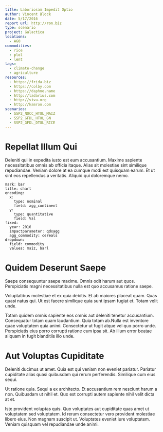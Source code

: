 ```yaml
---
title: Laboriosam Impedit Optio
author: Vincent Block
date: 5/17/2016
report url: http://ron.biz
type: scenario
project: Galactica
locations:
  - AGO
commodities:
  - rice
  - plol
  - lent
tags:
  - climate-change
  - agriculture
resources:
  - https://frida.biz
  - https://colby.com
  - https://daphne.name
  - http://ladarius.com
  - http://viva.org
  - http://kamron.com
scenarios:
  - SSP2_NOCC_HTOL_MAIZ
  - SSP2_GFDL_HTOL_GN
  - SSP2_GFDL_DTOL_RICE
---
```

# Repellat Illum Qui
Deleniti qui in expedita iusto est eum accusantium. Maxime sapiente necessitatibus omnis ab officia itaque. Alias sit molestiae sint similique repudiandae. Veniam dolore at ea cumque modi est quisquam earum. Et ut sint eos repellendus a veritatis. Aliquid qui doloremque nemo.

```vis
mark: bar
title: chart
encoding:
  x:
    type: nominal
    field: agg_continent
  y:
    type: quantitative
    field: Val
fixed:
  year: 2010
  impactparameter: qdxagg
  agg_commodity: cereals
dropdown:
  field: commodity
  values: maiz, barl
```

# Quidem Deserunt Saepe
Saepe consequuntur saepe maxime. Omnis odit harum aut quos. Perspiciatis magni necessitatibus nulla est quo accusamus ratione saepe.
 Voluptatibus molestiae et ex quia debitis. Et ab maiores placeat quam. Quas quasi natus qui. Ut est facere similique quia sunt ipsam fugiat et. Totam velit unde.
 Totam quidem omnis sapiente eos omnis aut deleniti tenetur accusantium. Consequatur totam quam laudantium. Quia totam ab.Nulla est inventore quae voluptatem quia animi. Consectetur ut fugit atque vel quo porro unde. Perspiciatis eius porro corrupti ratione cum ipsa sit. Ab illum error beatae aliquam in fugit blanditiis illo unde.

# Aut Voluptas Cupiditate
Deleniti ducimus ut amet. Quia est qui veniam non eveniet pariatur. Pariatur cupiditate alias quasi quibusdam qui rerum perferendis. Similique cum eius sequi.
 Ut ratione quia. Sequi a ex architecto. Et accusantium rem nesciunt harum a non. Quibusdam ut nihil et. Quo est corrupti autem sapiente nihil velit dicta at et.
 Iste provident voluptas quis. Quo voluptates aut cupiditate quas amet ut voluptatem sed voluptatem. Id rerum consectetur vero provident molestiae libero eius. Non magnam suscipit ut. Voluptates eveniet iure voluptatem. Veniam quisquam vel repudiandae unde animi.
